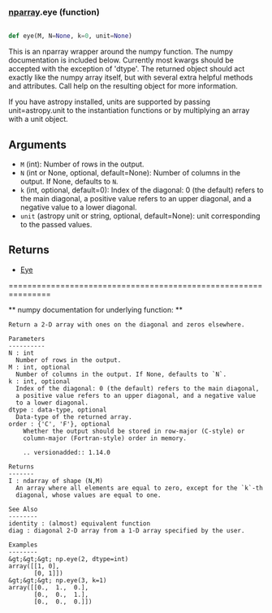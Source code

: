 ### [nparray](nparray.md).eye (function)


```py

def eye(M, N=None, k=0, unit=None)

```



This is an nparray wrapper around the numpy function.  The
numpy documentation is included below.  Currently most kwargs
should be accepted with the exception of 'dtype'.  The returned
object should act exactly like the numpy array itself, but with
several extra helpful methods and attributes.  Call help on the
resulting object for more information.

If you have astropy installed, units are supported by passing unit=astropy.unit
to the instantiation functions or by multiplying an array with a unit object.


Arguments
------------
* `M` (int): Number of rows in the output.
* `N` (int or None, optional, default=None): Number of columns in the output.
If None, defaults to `N`.
* `k` (int, optional, default=0): Index of the diagonal: 0 (the default)
refers to the main diagonal, a positive value refers to an upper
diagonal, and a negative value to a lower diagonal.
* `unit` (astropy unit or string, optional, default=None): unit
corresponding to the passed values.

Returns
-----------
* [Eye](Eye.md)


===============================================================

** numpy documentation for underlying function: **


    Return a 2-D array with ones on the diagonal and zeros elsewhere.

    Parameters
    ----------
    N : int
      Number of rows in the output.
    M : int, optional
      Number of columns in the output. If None, defaults to `N`.
    k : int, optional
      Index of the diagonal: 0 (the default) refers to the main diagonal,
      a positive value refers to an upper diagonal, and a negative value
      to a lower diagonal.
    dtype : data-type, optional
      Data-type of the returned array.
    order : {'C', 'F'}, optional
        Whether the output should be stored in row-major (C-style) or
        column-major (Fortran-style) order in memory.

        .. versionadded:: 1.14.0

    Returns
    -------
    I : ndarray of shape (N,M)
      An array where all elements are equal to zero, except for the `k`-th
      diagonal, whose values are equal to one.

    See Also
    --------
    identity : (almost) equivalent function
    diag : diagonal 2-D array from a 1-D array specified by the user.

    Examples
    --------
    &gt;&gt;&gt; np.eye(2, dtype=int)
    array([[1, 0],
           [0, 1]])
    &gt;&gt;&gt; np.eye(3, k=1)
    array([[0.,  1.,  0.],
           [0.,  0.,  1.],
           [0.,  0.,  0.]])

    

